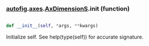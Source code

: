 ### [autofig](autofig.md).[axes](autofig.axes.md).[AxDimensionS](autofig.axes.AxDimensionS.md).__init__ (function)


```py

def __init__(self, *args, **kwargs)

```



Initialize self.  See help(type(self)) for accurate signature.

